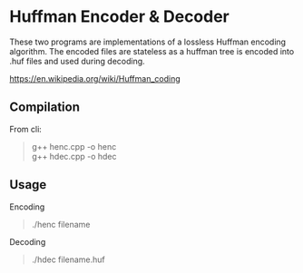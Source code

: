 # Huffman Encoder & Decoder

These two programs are implementations of a lossless Huffman encoding algorithm. The encoded files are stateless as a huffman tree is encoded into .huf files and used during decoding.  
  
https://en.wikipedia.org/wiki/Huffman_coding

## Compilation  
From cli:  
> g++ henc.cpp -o henc  
> g++ hdec.cpp -o hdec  

## Usage

Encoding  
> ./henc filename

Decoding  
> ./hdec filename.huf
